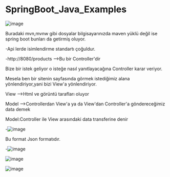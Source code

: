 # SpringBoot_Java_Examples

![image](https://user-images.githubusercontent.com/61595808/137636858-d1cceccc-05bb-4696-af50-9eb83cb4087c.png)

Buradaki mvn,mvnw gibi dosyalar bilgisayarınızda maven yüklü değil ise  spring boot bunları da getirmiş oluyor.

-Api lerde isimlendirme standartı çoğuldur.

-http://8080/products -->Bu bir Controller'dir

Bize bir istek geliyor o isteğe nasıl yanıtlayacağına Controller karar veriyor.

Mesela ben bir sitenin sayfasında görmek istediğimiz alana yönlendiriyor,yani bizi View'a yönlendiriyor.

View -->Html ve görüntü tarafları oluyor

Model -->Controllerdan View'a ya da View'dan Controller'a göndereceğimiz data demek

Model:Controller ile View arasındaki data transferine denir

-![image](https://user-images.githubusercontent.com/61595808/137636922-1d0be701-de4b-4c19-a062-9df97b60ff1f.png)

Bu format Json formatıdır.

-![image](https://user-images.githubusercontent.com/61595808/137636952-0f6549f2-0f39-423f-a9e9-e10ce2070f79.png)

![image](https://user-images.githubusercontent.com/61595808/137636941-2200c93f-434d-48fb-a51f-d53735a8dc81.png)

![image](https://user-images.githubusercontent.com/61595808/137636946-d4f31958-e84a-4fcb-a202-9120739e5e7d.png)


